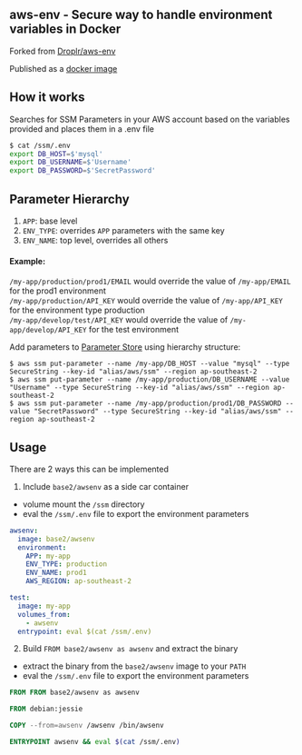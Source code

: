 aws-env - Secure way to handle environment variables in Docker
------------------------

Forked from [Droplr/aws-env](https://github.com/Droplr/aws-env)

Published as a [docker image](https://hub.docker.com/r/base2/awsenv/)

## How it works

Searches for SSM Parameters in your AWS account based on the variables provided and places them in a .env file

```bash
$ cat /ssm/.env
export DB_HOST=$'mysql'
export DB_USERNAME=$'Username'
export DB_PASSWORD=$'SecretPassword'
```

## Parameter Hierarchy

1. `APP`: base level
2. `ENV_TYPE`: overrides `APP` parameters with the same key
3. `ENV_NAME`: top level, overrides all others

#### Example:
  `/my-app/production/prod1/EMAIL` would override the value of `/my-app/EMAIL` for the prod1 environment<br />
  `/my-app/production/API_KEY` would override the value of `/my-app/API_KEY` for the environment type production<br />
  `/my-app/develop/test/API_KEY` would override the value of `/my-app/develop/API_KEY` for the test environment

Add parameters to [Parameter Store](https://console.aws.amazon.com/ec2/v2/home#Parameters:) using hierarchy structure:
```
$ aws ssm put-parameter --name /my-app/DB_HOST --value "mysql" --type SecureString --key-id "alias/aws/ssm" --region ap-southeast-2
$ aws ssm put-parameter --name /my-app/production/DB_USERNAME --value "Username" --type SecureString --key-id "alias/aws/ssm" --region ap-southeast-2
$ aws ssm put-parameter --name /my-app/production/prod1/DB_PASSWORD --value "SecretPassword" --type SecureString --key-id "alias/aws/ssm" --region ap-southeast-2
```

## Usage

There are 2 ways this can be implemented

1. Include `base2/awsenv` as a side car container

  * volume mount the `/ssm` directory
  * eval the `/ssm/.env` file to export the environment parameters

```yml
awsenv:
  image: base2/awsenv
  environment:
    APP: my-app
    ENV_TYPE: production
    ENV_NAME: prod1
    AWS_REGION: ap-southeast-2

test:
  image: my-app
  volumes_from:
    - awsenv
  entrypoint: eval $(cat /ssm/.env)
```

2. Build `FROM base2/awsenv as awsenv` and extract the binary

  * extract the binary from the `base2/awsenv` image to your `PATH`
  * eval the `/ssm/.env` file to export the environment parameters

```Dockerfile
FROM FROM base2/awsenv as awsenv

FROM debian:jessie

COPY --from=awsenv /awsenv /bin/awsenv

ENTRYPOINT awsenv && eval $(cat /ssm/.env)
```
